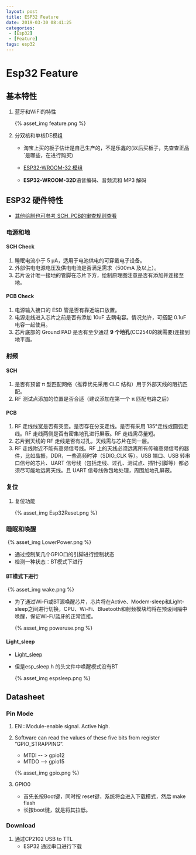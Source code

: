 ```yaml
---
layout: post
title: ESP32 Feature
date: 2019-03-30 08:41:25
categories: 
 - [Esp32]
 - [Feature]
tags: esp32
---
```


# Esp32 Feature

## 基本特性

1. 蓝牙和WiFi的特性

   {% asset_img feature.png %}

2. 分双核和单核DE模组

   + 淘宝上买的板子估计是自己生产的，不是乐鑫的(以后买板子，先查查正品`是哪些，在进行购买)

   + [ESP32-WROOM-32 模组](https://www.espressif.com/zh-hans/products/hardware/modules)
   + **ESP32-WROOM-32D**语音编码、音频流和 MP3 解码

## ESP32 硬件特性

+ [其他绘制也可参考 SCH_PCB的审查规则查看](https://www.espressif.com/zh-hans/company/contact-extra/technical-inquiries-hardware-prologue)

### 电源和地

#### SCH Check

1. 睡眠电流小于 5 μA，适用于电池供电的可穿戴电子设备。
2. 外部供电电源电压及供电电流是否满足需求（500mA 及以上）。
3. 芯片设计唯一接地的管脚在芯片下方，绘制原理图注意是否有添加并连接至地。

#### PCB Check

1. 电源输入接口的 ESD 管是否有靠近端口放置。
2. 电源走线进入芯片之前是否有添加 10uF 去耦电容。情况允许，可搭配 0.1uF 电容一起使用。
3. 芯片底部的 Ground PAD 是否有至少通过 **9 个地孔**(CC2540的就需要)连接到地平面。

### 射频

#### SCH

1. 是否有预留 π 型匹配网络（推荐优先采用 CLC 结构）用于外部天线的阻抗匹配。
2. RF 测试点添加的位置是否合适（建议添加在第一个 π 匹配电路之后）

#### PCB

1. RF 走线线宽是否有突变。是否存在分支走线。是否有采用 135°走线或圆弧走线。RF 走线两侧是否有密集地孔进行屏蔽。RF 走线需尽量短。
2. 芯片到天线的 RF 走线是否有过孔，天线需与芯片在同一层。
3. RF 走线附近不能有高频信号线。RF 上的天线必须远离所有传输高频信号的器件，比如晶振，DDR，一些高频时钟（SDIO_CLK 等）。USB 端口、USB 转串口信号的芯片、UART 信号线（包括走线、过孔、测试点、插针引脚等）都必须尽可能地远离天线。且 UART 信号线做包地处理，周围加地孔屏蔽。

### 复位

1. 复位功能

   {% asset_img Esp32Reset.png %}

### 睡眠和唤醒

​	{% asset_img LowerPower.png %}

+ 通过控制某几个GPIO口的引脚进行控制状态
+ 检测一种状态：BT模式下进行

#### BT模式下进行

​	{% asset_img wake.png %}

+ 为了通过Wi-Fi或BT源唤醒芯片，芯片将在Active、Modem-sleep和Light-sleep之间进行切换，CPU、Wi-Fi、Bluetooth和射频模块均将在预设间隔中唤醒，保证Wi-Fi/蓝牙的正常连接。

  {% asset_img poweruse.png %}

#### Light_sleep

+ [Light_sleep](https://blog.csdn.net/espressif/article/details/79361641)

+ 但是esp_sleep.h 的头文件中唤醒模式没有BT

  {% asset_img espsleep.png %}

## Datasheet

### Pin Mode

1. EN : Module-enable signal. Active high.

2. Software can read the values of these five bits from register ”GPIO_STRAPPING”.

   + MTDI -- > gpio12
   + MTDO --> gpio15

   {% asset_img gpio.png %}

3. GPIO0

   + 首先长按Boot键，同时按 reset键，系统将会进入下载模式，然后 make flash
   + 长按boot键，就是将其拉低。

### Download

1. 通过CP2102  USB to TTL 
   + ESP32 通过串口进行下载
